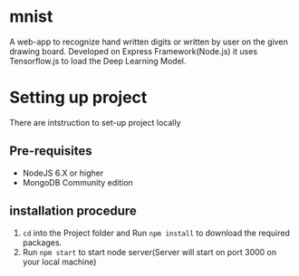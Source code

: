 # mnist
 A web-app to recognize hand written digits or written by user on the given drawing board.
 Developed on Express Framework(Node.js) it uses Tensorflow.js to load the Deep Learning Model.
# Setting up project
There are intstruction to set-up project locally

## Pre-requisites
* NodeJS 6.X or higher
* MongoDB Community edition

## installation procedure
1. `cd` into the Project folder and Run `npm install` to download the required packages.
2. Run `npm start` to start node server(Server will start on port 3000 on your local machine)

 
